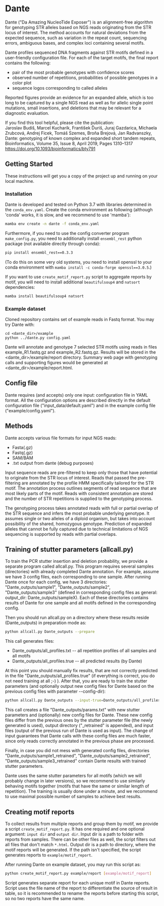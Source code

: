 # Dante
 Dante ("Da Amazing NucleoTide Exposer") is an alignment-free algorithm for genotyping STR alleles based on NGS reads originating from the STR locus of interest. The method accounts for natural deviations from the expected sequence, such as variation in the repeat count, sequencing errors, ambiguous bases, and complex loci containing several motifs.

Dante profiles sequenced DNA fragments against STR motifs defined in a user-friendly configuration file. For each of the target motifs, the final report contains the following: 
- pair of the most probable genotypes with confidence scores
- observed number of repetitions, probabilities of possible genotypes in a color plot
- sequence logos corresponding to called alleles

Reported figures provide an evidence for an expanded allele, which is too long to be captured by a single NGS read as well as for allelic single point mutations, small insertions, and deletions that may be relevant for a diagnostic evaluation.

If you find this tool helpful, please cite the publication:    
Jaroslav Budiš, Marcel Kucharík, František Ďuriš, Juraj Gazdarica, Michaela Zrubcová, Andrej Ficek, Tomáš Szemes, Broňa Brejová, Jan Radvanszky, Dante: genotyping of known complex and expanded short tandem repeats, Bioinformatics, Volume 35, Issue 8, April 2019, Pages 1310–1317 https://doi.org/10.1093/bioinformatics/bty791


## Getting Started

These instructions will get you a copy of the project up and running on your local machine. 

### Installation

Dante is developed and tested on Python 3.7 with libraries determined in the `conda_env.yaml`. Create the conda environment as following (although 'conda' works, it is slow, and we recommend to use 'mamba'):
```bash
mamba env create -n dante -f conda_env.yaml
```

Furthermore, if you need to use the config converter program `make_config.py`, you need to additionally install `ensembl_rest` python package (not available directly through conda):

```bash
pip install ensembl_rest==0.3.3
```

(To do this on some very old systems, you need to install openssl to your conda environment with `mamba install -c conda-forge openssl==3.0.5`.)

If you want to use `create_motif_report.py` script to aggregate reports by motif, you will need to install additional `beautifulsoup4` and `natsort` dependencies:

```bash
mamba install beautifulsoup4 natsort
```

### Example dataset

Cloned repository contains set of example reads in Fastq format. You may try Dante with: 
```
cd <dante_dir>/example
python ../dante.py config.yaml
```

Dante will annotate and genotype 7 selected STR motifs using reads in files example_R1.fastq.gz and example_R2.fastq.gz. Results will be stored in the <dante_dir>/example/report directory. Summary web page with genotyping calls and supporting figures would be generated at <dante_dir>/example/report.html. 

## Config file

Dante requires (and accepts) only one input: configuration file in YAML format. All the configuration options are described directly in the default configuration file ("input_data/default.yaml") and in the example config file ("example/config.yaml").

## Methods

Dante accepts various file formats for input NGS reads:
- Fasta(.gz)
- Fastq(.gz)
- SAM/BAM
- .txt output from dante (debug purposes) 

Input sequence reads are pre-filtered to keep only those that have potential to originate from the STR locus of interest. Reads that passed the pre-filtering are annotated by the profile HMM specifically tailored for the STR motif. The annotation process outlines segments of read sequence that are most likely parts of the motif. Reads with consistent annotation are stored and the number of STR repetitions is supplied to the genotyping process.

The genotyping process takes annotated reads with full or partial overlap of the STR sequence and infers the most probable underlying genotype. It assumes single or two alleles of a diploid organism, but takes into account possibility of the shared, homozygous genotype. Prediction of expanded alleles that cannot be fully captured due to technical limitations of NGS sequencing is supported by reads with partial overlaps. 

## Training of stutter parameters (allcall.py)

To train the PCR stutter insertion and deletion probability, we provide a separate program called allcall.py. This program requires several samples (directories) with already completed Dante annotation. For example, assume we have 3 config files, each corresponding to one sample. After running Dante once for each config, we have 3 directories: "Dante_outputs/sample1", "Dante_outputs/sample2", "Dante_outputs/sample3" (defined in corresponding config files as general: output_dir: Dante_outputs/sampleX). Each of these directories contains results of Dante for one sample and all motifs defined in the corresponding config. 

Then you should run allcall.py on a directory where these results reside (Dante_outputs) in preparation mode as: 
```bash
python allcall.py Dante_outputs --prepare
```  

This call generates files: 
- Dante_outputs/all_profiles.txt -- all repetition profiles of all samples and all motifs
- Dante_outputs/all_profiles.true -- all predicted results (by Dante) 

At this point you should manually fix results, that are not correctly predicted in the file "Dante_outputs/all_profiles.true" (if everything is correct, you do not need training at all ;-) ). After that, you are ready to train the stutter parameters (and optionally output new config files for Dante based on the previous config files with parameter --config-dir):

```bash
python allcall.py Dante_outputs --input-true=Dante_outputs/all_profiles.true [--config-dir=Dante_outputs]
```

This call creates a file "Dante_outputs/params.txt" with new stutter parameters and (optionally) new config files for Dante. These new config files differ from the previous ones by the stutter parameter file (the newly generated is used), output directory ("_retrained" is appended), and input files (output of the previous run of Dante is used as input). The change of input guarantees that Dante calls with these config files are much faster, since only reads  correctly annotated in the previous phase are processed. 

Finally, in case you did not mess with generated config files, directories "Dante_outputs/sample1_retrained", "Dante_outputs/sample2_retrained", "Dante_outputs/sample3_retrained" contain Dante results with trained stutter parameters.

Dante uses the same stutter parameters for all motifs (which we will probably change in later versions), so we recommend to use similarly behaving motifs together (motifs that have the same or similar length of repetition). The training is usually done under a minute, and we recommend to use maximal possible number of samples to achieve best results. 

## Creating motif reports

To collect results from multiple reports and group them by motif, we provide a script `create_motif_report.py`. It has one required and one optional argument: `input dir` and `output dir`. Input dir is a path to folder with reports from samples. There can be other files as well, the script filters out all files that don't match `*.html`. Output dir is a path to directory, where the motif reports will be generated. If the path isn't specified, the script generates reports to `example/motif_report`.

After running Dante on example dataset, you may run this script as:

```bash
python create_motif_report.py example/report [example/motif_report]
```

Script generates separate report for each unique motif in Dante reports. Script uses the file name of the report to differentiate the source of result in table, so it is recommended to rename the reports before starting this script, so no two reports have the same name.

